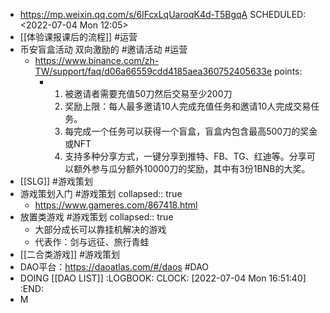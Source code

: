 - https://mp.weixin.qq.com/s/6lFcxLqUaroqK4d-T5BgqA
  SCHEDULED: <2022-07-04 Mon 12:05>
- [[体验课报课后的流程]] #运营
- 币安盲盒活动 双向激励的 #邀请活动 #运营
	- https://www.binance.com/zh-TW/support/faq/d06a66559cdd4185aea360752405633e
	  points:
		- 1. 被邀请者需要充值50刀然后交易至少200刀
		  2. 奖励上限：每人最多邀请10人完成充值任务和邀请10人完成交易任务。
		  3. 每完成一个任务可以获得一个盲盒，盲盒内包含最高500刀的奖金 或NFT
		  4. 支持多种分享方式，一键分享到推特、FB、TG、红迪等。分享可以额外参与瓜分额外10000刀的奖励，其中有3份1BNB的大奖。
- [[SLG]] #游戏策划
- 游戏策划入门 #游戏策划
  collapsed:: true
	- https://www.gameres.com/867418.html
- 放置类游戏 #游戏策划
  collapsed:: true
	- 大部分成长可以靠挂机解决的游戏
	- 代表作：剑与远征、旅行青蛙
- [[二合类游戏]] #游戏策划
- DAO平台：https://daoatlas.com/#/daos #DAO
- DOING [[DAO LIST]]
  :LOGBOOK:
  CLOCK: [2022-07-04 Mon 16:51:40]
  :END:
- M